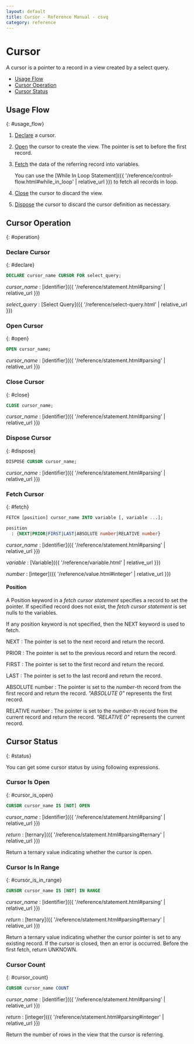 ```yaml
---
layout: default
title: Cursor - Reference Manual - csvq
category: reference
---
```


# Cursor

A cursor is a pointer to a record in a view created by a select query.

* [Usage Flow](#usage_flow)
* [Cursor Operation](#operation)
* [Cursor Status](#status)


## Usage Flow
{: #usage_flow}

1. [Declare](#declare) a cursor. 
2. [Open](#open) the cursor to create the view. The pointer is set to before the first record.
3. [Fetch](#fetch) the data of the referring record into variables.
   
   You can use the [While In Loop Statement]({{ '/reference/control-flow.html#while_in_loop' | relative_url }}) to fetch all records in loop.
   
4. [Close](#close) the cursor to discard the view.
5. [Dispose](#dispose) the cursor to discard the cursor definition as necessary.

## Cursor Operation
{: #operation}

### Declare Cursor
{: #declare}

```sql
DECLARE cursor_name CURSOR FOR select_query;
```

_cursor_name_
: [identifier]({{ '/reference/statement.html#parsing' | relative_url }})

_select_query_
: [Select Query]({{ '/reference/select-query.html' | relative_url }})

### Open Cursor
{: #open}

```sql
OPEN cursor_name;
```

_cursor_name_
: [identifier]({{ '/reference/statement.html#parsing' | relative_url }})

### Close Cursor
{: #close}

```sql
CLOSE cursor_name;
```

_cursor_name_
: [identifier]({{ '/reference/statement.html#parsing' | relative_url }})

### Dispose Cursor
{: #dispose}

```sql
DISPOSE CURSOR cursor_name;
```

_cursor_name_
: [identifier]({{ '/reference/statement.html#parsing' | relative_url }})

### Fetch Cursor
{: #fetch}

```sql
FETCH [position] cursor_name INTO variable [, variable ...];

position
  : {NEXT|PRIOR|FIRST|LAST|ABSOLUTE number|RELATIVE number}
```

_cursor_name_
: [identifier]({{ '/reference/statement.html#parsing' | relative_url }})

_variable_
: [Variable]({{ '/reference/variable.html' | relative_url }})

_number_
: [integer]({{ '/reference/value.html#integer' | relative_url }})

#### Position

A Position keyword in a _fetch cursor statement_ specifies a record to set the pointer.
If specified record does not exist, the _fetch cursor statement_ is set nulls to the variables.

If any position keyword is not specified, then the NEXT keyword is used to fetch.

NEXT
: The pointer is set to the next record and return the record.

PRIOR
: The pointer is set to the previous record and return the record.

FIRST
: The pointer is set to the first record and return the record.

LAST
: The pointer is set to the last record and return the record.

ABSOLUTE number
: The pointer is set to the _number_-th record from the first record and return the record.
  _"ABSOLUTE 0"_ represents the first record.

RELATIVE number
: The pointer is set to the _number_-th record from the current record and return the record.
  _"RELATIVE 0"_ represents the current record.

## Cursor Status
{: #status}

You can get some cursor status by using following expressions.

### Cursor Is Open
{: #cursor_is_open}

```sql
CURSOR cursor_name IS [NOT] OPEN
```

_cursor_name_
: [identifier]({{ '/reference/statement.html#parsing' | relative_url }})

_return_
: [ternary]({{ '/reference/statement.html#parsing#ternary' | relative_url }})

Return a ternary value indicating whether the cursor is open.

### Cursor Is In Range
{: #cursor_is_in_range}

```sql
CURSOR cursor_name IS [NOT] IN RANGE
```

_cursor_name_
: [identifier]({{ '/reference/statement.html#parsing' | relative_url }})

_return_
: [ternary]({{ '/reference/statement.html#parsing#ternary' | relative_url }})

Return a ternary value indicating whether the cursor pointer is set to any existing record.
If the cursor is closed, then an error is occurred.
Before the first fetch, return UNKNOWN. 

### Cursor Count
{: #cursor_count}

```sql
CURSOR cursor_name COUNT
```

_cursor_name_
: [identifier]({{ '/reference/statement.html#parsing' | relative_url }})

_return_
: [integer]({{ '/reference/statement.html#parsing#integer' | relative_url }})

Return the number of rows in the view that the cursor is referring. 